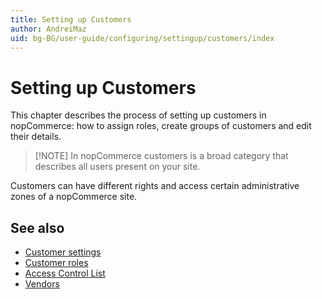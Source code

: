 ```yaml
---
title: Setting up Customers
author: AndreiMaz
uid: bg-BG/user-guide/configuring/settingup/customers/index
---
```


# Setting up Customers

This chapter describes the process of setting up customers in nopCommerce: how to assign roles, create groups of customers and edit their details.

> [!NOTE] In nopCommerce customers is a broad category that describes all users present on your site.

Customers can have different rights and access certain administrative zones of a nopCommerce site.

## See also

- [Customer settings](xref:bg-BG/user-guide/configuring/settingup/customers/settings)
- [Customer roles](xref:bg-BG/user-guide/configuring/settingup/customers/customer-roles)
- [Access Control List](xref:bg-BG/user-guide/configuring/settingup/customers/acl)
- [Vendors](xref:bg-BG/user-guide/configuring/settingup/customers/vendors/index)
